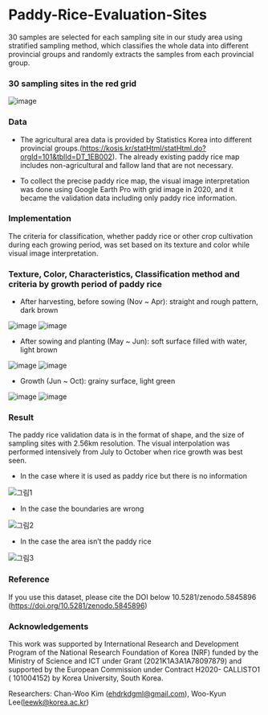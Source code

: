 # Paddy-Rice-Evaluation-Sites
30 samples are selected for each sampling site in our study area using stratified sampling method, which classifies the whole data into different provincial groups and randomly extracts the samples from each provincial group. 

### 30 sampling sites in the red grid

![image](https://user-images.githubusercontent.com/101398489/157885512-d6ac16f8-895c-44ef-aeff-ccdc982c3432.png)

### Data

- The agricultural area data is provided by Statistics Korea into different provincial groups.(https://kosis.kr/statHtml/statHtml.do?orgId=101&tblId=DT_1EB002). The already existing paddy rice map includes non-agricultural and fallow land that are not necessary. 

- To collect the precise paddy rice map, the visual image interpretation was done using Google Earth Pro with grid image in 2020, and it became the validation data including only paddy rice information.

### Implementation

The criteria for classification, whether paddy rice or other crop cultivation during each growing period, was set based on its texture and color while visual image interpretation.

### Texture, Color, Characteristics, Classification method and criteria by growth period of paddy rice

- After harvesting, before sowing (Nov ~ Apr): straight and rough pattern, dark brown

![image](https://user-images.githubusercontent.com/101398489/157891020-a7a3821a-24c4-43c5-8b31-576073804bc3.png)  ![image](https://user-images.githubusercontent.com/101398489/157891028-7b380b76-0acf-4ef9-a2fb-97c54827a5db.png)

- After sowing and planting (May ~ Jun): soft surface filled with water, light brown

![image](https://user-images.githubusercontent.com/101398489/157890930-67ffdebf-4ae1-4252-ad0d-a4b909e329eb.png)  ![image](https://user-images.githubusercontent.com/101398489/157890948-5fbc212a-c7dc-49b3-aac3-fdada00b006f.png)

- Growth (Jun ~ Oct): grainy surface, light green

![image](https://user-images.githubusercontent.com/101398489/157890774-361fb4d9-454b-4677-8cd3-fc261c5c77b8.png)  ![image](https://user-images.githubusercontent.com/101398489/157890884-d4c148a0-0e12-4479-b9c4-142f2eb06f8a.png)

### Result

The paddy rice validation data is in the format of shape, and the size of sampling sites with 2.56km resolution. The visual interpolation was performed intensively from July to October when rice growth was best seen. 

- In the case where it is used as paddy rice but there is no information

![그림1](https://user-images.githubusercontent.com/101398489/157892198-5ae4a873-d550-47ea-a685-74439c917446.png)

- In the case the boundaries are wrong

![그림2](https://user-images.githubusercontent.com/101398489/157892828-c270739b-36c8-4dfa-a21c-6d5f42aaadc5.png)

-	In the case the area isn’t the paddy rice

![그림3](https://user-images.githubusercontent.com/101398489/157892880-fc10df25-2121-4e6c-924f-9eaa9937eabb.png)

### Reference

If you use this dataset, please cite the DOI below 10.5281/zenodo.5845896 (https://doi.org/10.5281/zenodo.5845896)

### Acknowledgements

This work was supported by International Research and Development Program of the National Research Foundation of Korea (NRF) funded by the Ministry of Science and ICT under Grant (2021K1A3A1A78097879) and supported by the European Commission under Contract H2020- CALLISTO1 ( 101004152) by Korea University, South Korea.

Researchers: Chan-Woo Kim (ehdrkdgml@gmail.com), Woo-Kyun Lee(leewk@korea.ac.kr)
